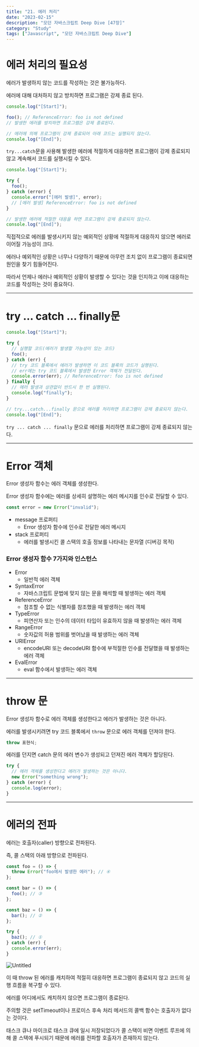 ```yaml
---
title: "21. 에러 처리"
date: "2023-02-15"
description: "모던 자바스크립트 Deep Dive [47장]"
category: "Study"
tags: ["Javascript", "모던 자바스크립트 Deep Dive"]
---
```


# 에러 처리의 필요성

에러가 발생하지 않는 코드를 작성하는 것은 불가능하다.

에러에 대해 대처하지 않고 방치하면 프로그램은 강제 종료 된다.

```jsx
console.log("[Start]");

foo(); // ReferenceError: foo is not defined
// 발생한 에러를 방치하면 프로그램은 강제 종료된다.

// 에러에 의해 프로그램이 강제 종료되어 아래 코드는 실행되지 않는다.
console.log("[End]");
```

`try...catch`문을 사용해 발생한 에러에 적절하게 대응하면 프로그램이 강제 종료되지 않고 계속해서 코드를 실행시킬 수 있다.

```jsx
console.log("[Start]");

try {
  foo();
} catch (error) {
  console.error("[에러 발생]", error);
  // [에러 발생] ReferenceError: foo is not defined
}

// 발생한 에러에 적절한 대응을 하면 프로그램이 강제 종료되지 않는다.
console.log("[End]");
```

직접적으로 에러를 발생시키지 않는 예외적인 상황에 적절하게 대응하지 않으면 에러로 이어질 가능성이 크다.

에러나 예외적인 상황은 너무나 다양하기 때문에 아무런 조치 없이 프로그램이 종료되면 원인을 찾기 힘들어진다.

따라서 언제나 에러나 예외적인 상황이 발생할 수 있다는 것을 인지하고 이에 대응하는 코드를 작성하는 것이 중요하다.

---

# try … catch … finally문

```jsx
console.log("[Start]");

try {
  // 실행할 코드(에러가 발생할 가능성이 있는 코드)
  foo();
} catch (err) {
  // try 코드 블록에서 에러가 발생하면 이 코드 블록의 코드가 실행된다.
  // err에는 try 코드 블록에서 발생한 Error 객체가 전달된다.
  console.error(err); // ReferenceError: foo is not defined
} finally {
  // 에러 발생과 상관없이 반드시 한 번 실행된다.
  console.log("finally");
}

// try...catch...finally 문으로 에러를 처리하면 프로그램이 강제 종료되지 않는다.
console.log("[End]");
```

`try ... catch ... finally` 문으로 에러를 처리하면 프로그램이 강제 종료되지 않는다.

---

# Error 객체

Error 생성자 함수는 에러 객체를 생성한다.

Error 생성자 함수에는 에러를 상세히 설명하는 에러 메시지를 인수로 전달할 수 있다.

```jsx
const error = new Error("invalid");
```

- message 프로퍼티
  - Error 생성자 함수에 인수로 전달한 에러 메시지
- stack 프로퍼티
  - 에러를 발생시킨 콜 스택의 호출 정보를 나타내는 문자열 (디버깅 목적)

### Error 생성자 함수 7가지와 인스턴스

- Error
  - 일반적 에러 객체
- SyntaxError
  - 자바스크립트 문법에 맞지 않는 문을 해석할 때 발생하는 에러 객체
- ReferenceError
  - 참조할 수 없는 식별자를 참조했을 때 발생하는 에러 객체
- TypeError
  - 피연산자 또는 인수의 데이터 타입이 유효하지 않을 때 발생하는 에러 객체
- RangeError
  - 숫자값의 허용 범위를 벗어났을 때 발생하는 에러 객체
- URIError
  - encodeURI 또는 decodeURI 함수에 부적절한 인수를 전달했을 때 발생하는 에러 객체
- EvalError
  - eval 함수에서 발생하는 에러 객체

---

# throw 문

Error 생성자 함수로 에러 객체를 생성한다고 에러가 발생하는 것은 아니다.

에러를 발생시키려면 try 코드 블록에서 `throw` 문으로 에러 객체를 던져야 한다.

```jsx
throw 표현식;
```

에러를 던지면 catch 문의 에러 변수가 생성되고 던져진 에러 객체가 할당된다.

```jsx
try {
  // 에러 객체를 생성한다고 에러가 발생하는 것은 아니다.
  new Error("something wrong");
} catch (error) {
  console.log(error);
}
```

---

# 에러의 전파

에러는 호출자(caller) 방향으로 전파된다.

즉, 콜 스택의 아래 방향으로 전파된다.

```jsx
const foo = () => {
  throw Error("foo에서 발생한 에러"); // ④
};

const bar = () => {
  foo(); // ③
};

const baz = () => {
  bar(); // ②
};

try {
  baz(); // ①
} catch (err) {
  console.error(err);
}
```

![Untitled](21%20%E1%84%8B%E1%85%A6%E1%84%85%E1%85%A5%20%E1%84%8E%E1%85%A5%E1%84%85%E1%85%B5%20bfbe93ddae8c4e149417417ad93dd3ea/Untitled.png)

이 때 throw 된 에러를 캐치하여 적절히 대응하면 프로그램이 종료되지 않고 코드의 실행 흐름을 복구할 수 있다.

에러를 어디에서도 캐치하지 않으면 프로그램이 종료된다.

주의할 것은 setTimeout이나 프로미스 후속 처리 메서드의 콜백 함수는 호출자가 없다는 것이다.

태스크 큐나 마이크로 태스크 큐에 일시 저장되었다가 콜 스택이 비면 이벤트 루프에 의해 콜 스택에 푸시되기 때문에 에러를 전파할 호출자가 존재하지 않는다.
